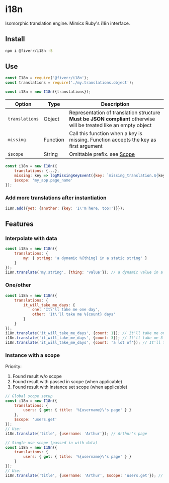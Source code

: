 # i18n
Isomorphic translation engine. Mimics Ruby's i18n interface.

## Install
```sh
npm i @fiverr/i18n -S
```
## Use
```javascript
const I18n = require('@fiverr/i18n');
const translations = require('./my.translations.object');

const i18n = new I18n({translations});
```

| Option | Type | Description |
| ------ | ---- | ----------- |
| `translations` | Object | Representation of translation structure **Must be JSON compliant** otherwise will be treated like an empty object |
| `missing` | Function | Call this function when a key is missing. Function accepts the key as first argument |
| `$scope` | String | Omittable prefix. see [Scope](#instance-with-a-scope) |

```javascript
const i18n = new I18n({
    translations: {...},
    missing: key => logMissingKeyEvent({key: `missing_translation.${key.replace(/\W/g, '_')}`}),
    $scope: 'my_app.page_name'
});
```

### Add more translations after instantiation
```javascript
i18n.add({yet: {another: {key: 'I\'m here, too!'}}});
```

## Features

### Interpolate with data
```javascript
const i18n = new I18n({
    translations: {
        my: { string: 'a dynamic %{thing} in a static string' }
    }
});
i18n.translate('my.string', {thing: 'value'}); // a dynamic value in a static string
```

### One/other
```javascript
const i18n = new I18n({
    translations: {
        it_will_take_me_days: {
            one: 'It\'ll take me one day',
            other: 'It\'ll take me %{count} days'
        }
    }
});
i18n.translate('it_will_take_me_days', {count: 1}); // It'll take me one day
i18n.translate('it_will_take_me_days', {count: 3}); // It'll take me 3 days
i18n.translate('it_will_take_me_days', {count: 'a lot of'}); // It'll take me a lot of days
```

### Instance with a scope
Priority:
1. Found result w/o scope
2. Found result with passed in scope (when applicable)
3. Found result with instance set scope (when applicable)

```javascript
// Global scope setup
const i18n = new I18n({
    translations: {
        users: { get: { title: '%{username}\'s page' } }
    },
    $scope: 'users.get'
});
// Use:
i18n.translate('title', {username: 'Arthur'}); // Arthur's page

// Single use scope (passed in with data)
const i18n = new I18n({
    translations: {
        users: { get: { title: '%{username}\'s page' } }
    }
});
// Use:
i18n.translate('title', {username: 'Arthur', $scope: 'users.get'}); // Arthur's page
```

